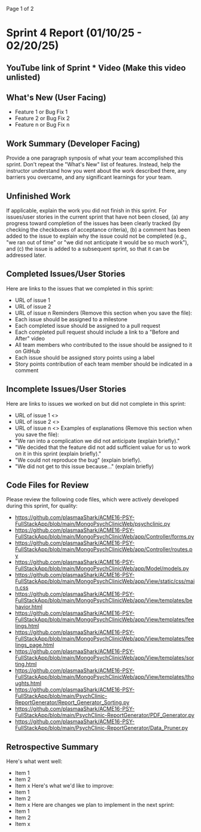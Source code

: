 
Page
1
of 2
# Sprint 4 Report (01/10/25 - 02/20/25)
## YouTube link of Sprint * Video (Make this video unlisted)
## What's New (User Facing)
* Feature 1 or Bug Fix 1
* Feature 2 or Bug Fix 2
* Feature n or Bug Fix n
## Work Summary (Developer Facing)
Provide a one paragraph synposis of what your team accomplished this sprint. Don't
repeat the "What's New" list of features. Instead, help the instructor understand
how you went about the work described there, any barriers you overcame, and any
significant learnings for your team.
## Unfinished Work
If applicable, explain the work you did not finish in this sprint. For issues/user
stories in the current sprint that have not been closed, (a) any progress toward
completion of the issues has been clearly tracked (by checking the checkboxes of
acceptance criteria), (b) a comment has been added to the issue to explain why the
issue could not be completed (e.g., "we ran out of time" or "we did not anticipate
it would be so much work"), and (c) the issue is added to a subsequent sprint, so
that it can be addressed later.
## Completed Issues/User Stories
Here are links to the issues that we completed in this sprint:
* URL of issue 1
* URL of issue 2
* URL of issue n
Reminders (Remove this section when you save the file):
* Each issue should be assigned to a milestone
* Each completed issue should be assigned to a pull request
* Each completed pull request should include a link to a "Before and After" video
* All team members who contributed to the issue should be assigned to it on
GitHub
* Each issue should be assigned story points using a label
* Story points contribution of each team member should be indicated in a comment
## Incomplete Issues/User Stories
Here are links to issues we worked on but did not complete in this sprint:
* URL of issue 1 <<One sentence explanation of why issue was not completed>>
* URL of issue 2 <<One sentence explanation of why issue was not completed>>
* URL of issue n <<One sentence explanation of why issue was not completed>>
Examples of explanations (Remove this section when you save the file):
* "We ran into a complication we did not anticipate (explain briefly)."
* "We decided that the feature did not add sufficient value for us to work on it
in this sprint (explain briefly)."
* "We could not reproduce the bug" (explain briefly).
* "We did not get to this issue because..." (explain briefly)
## Code Files for Review
Please review the following code files, which were actively developed during this
sprint, for quality:
* https://github.com/plasmaaShark/ACME16-PSY-FullStackApp/blob/main/MongoPsychClinicWeb/psychclinic.py
* https://github.com/plasmaaShark/ACME16-PSY-FullStackApp/blob/main/MongoPsychClinicWeb/app/Controller/forms.py
* https://github.com/plasmaaShark/ACME16-PSY-FullStackApp/blob/main/MongoPsychClinicWeb/app/Controller/routes.py
* https://github.com/plasmaaShark/ACME16-PSY-FullStackApp/blob/main/MongoPsychClinicWeb/app/Model/models.py
* https://github.com/plasmaaShark/ACME16-PSY-FullStackApp/blob/main/MongoPsychClinicWeb/app/View/static/css/main.css
* https://github.com/plasmaaShark/ACME16-PSY-FullStackApp/blob/main/MongoPsychClinicWeb/app/View/templates/behavior.html
* https://github.com/plasmaaShark/ACME16-PSY-FullStackApp/blob/main/MongoPsychClinicWeb/app/View/templates/feelings.html
* https://github.com/plasmaaShark/ACME16-PSY-FullStackApp/blob/main/MongoPsychClinicWeb/app/View/templates/feelings_page.html
* https://github.com/plasmaaShark/ACME16-PSY-FullStackApp/blob/main/MongoPsychClinicWeb/app/View/templates/sorting.html
* https://github.com/plasmaaShark/ACME16-PSY-FullStackApp/blob/main/MongoPsychClinicWeb/app/View/templates/thoughts.html
* https://github.com/plasmaaShark/ACME16-PSY-FullStackApp/blob/main/PsychClinic-ReportGenerator/Report_Generator_Sorting.py
* https://github.com/plasmaaShark/ACME16-PSY-FullStackApp/blob/main/PsychClinic-ReportGenerator/PDF_Generator.py
* https://github.com/plasmaaShark/ACME16-PSY-FullStackApp/blob/main/PsychClinic-ReportGenerator/Data_Pruner.py
  
## Retrospective Summary
Here's what went well:
* Item 1
* Item 2
* Item x
Here's what we'd like to improve:
* Item 1
* Item 2
* Item x
Here are changes we plan to implement in the next sprint:
* Item 1
* Item 2
* Item x
